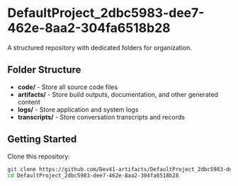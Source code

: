 # DefaultProject_2dbc5983-dee7-462e-8aa2-304fa6518b28
A structured repository with dedicated folders for organization.

## Folder Structure

- **code/** - Store all source code files
- **artifacts/** - Store build outputs, documentation, and other generated content
- **logs/** - Store application and system logs
- **transcripts/** - Store conversation transcripts and records

## Getting Started

Clone this repository:
```bash
git clone https://github.com/Dev41-artifacts/DefaultProject_2dbc5983-dee7-462e-8aa2-304fa6518b28
cd DefaultProject_2dbc5983-dee7-462e-8aa2-304fa6518b28
```
